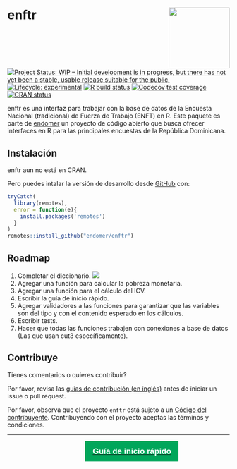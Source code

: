 
<!-- README.md is generated from README.Rmd. Please edit that file -->

# enftr <img src='man/figures/logo.png' align="right" height="138" />

<!-- badges: start -->

[![Project Status: WIP – Initial development is in progress, but there
has not yet been a stable, usable release suitable for the
public.](https://www.repostatus.org/badges/latest/wip.svg)](https://www.repostatus.org/#wip)
[![Lifecycle:
experimental](https://img.shields.io/badge/lifecycle-experimental-orange.svg)](https://www.tidyverse.org/lifecycle/#experimental)
[![R build
status](https://github.com/endomer/enftr/workflows/R-CMD-check/badge.svg)](https://github.com/endomer/enftr/actions)
[![Codecov test
coverage](https://codecov.io/gh/endomer/enftr/branch/main/graph/badge.svg)](https://codecov.io/gh/endomer/enftr?branch=main)
[![CRAN
status](https://www.r-pkg.org/badges/version/enftr)](https://CRAN.R-project.org/package=enftr)
<!-- badges: end -->

enftr es una interfaz para trabajar con la base de datos de la Encuesta
Nacional (tradicional) de Fuerza de Trabajo (ENFT) en R. Este paquete es
parte de [endomer](https://endomer.github.io/) un proyecto de código
abierto que busca ofrecer interfaces en R para las principales encuestas
de la República Dominicana.

## Instalación

enftr aun no está en CRAN.

<!-- You can install the released version of encftr from [CRAN](https://CRAN.R-project.org) with: -->
<!-- ``` r -->
<!-- install.packages("encftr") -->
<!-- ``` -->

Pero puedes intalar la versión de desarrollo desde
[GitHub](https://github.com/) con:

``` r
tryCatch(
  library(remotes),
  error = function(e){
    install.packages('remotes')
  }
)
remotes::install_github("endomer/enftr")
```

## Roadmap

1.  Completar el diccionario.
    ![](https://us-central1-progress-markdown.cloudfunctions.net/progress/13)
2.  Agregar una función para calcular la pobreza monetaria.
3.  Agregar una función para el cálculo del ICV.
4.  Escribir la guía de inicio rápido.
5.  Agregar validadores a las funciones para garantizar que las
    variables son del tipo y con el contenido esperado en los cálculos.
6.  Escribir tests.
7.  Hacer que todas las funciones trabajen con conexiones a base de
    datos (Las que usan cut3 específicamente).

## Contribuye

Tienes comentarios o quieres contribuir?

Por favor, revisa las [guias de contribución (en
inglés)](https://endomer.github.io/enftr/CONTRIBUTING.html) antes de
iniciar un issue o pull request.

Por favor, observa que el proyecto `enftr` está sujeto a un [Código del
contribuyente](https://contributor-covenant.org/es/version/2/0/CODE_OF_CONDUCT.html).
Contribuyendo con el proyecto aceptas las términos y condiciones.

<hr/>

<a href="https://endomer.github.io/enftr/articles/enftr.html"><button type="button"
style = "
    border: 1px solid transparent;
    background-color: #00a65a;
    display: block;
    padding: 10px 16px;
    font-size: 18px;
    line-height: 1.3333333;
    color: #fff;
    cursor: pointer;
    margin-left: 35%;
    margin-top: 10px;
    font-weight: 900;
    text-align: center;
    white-space: nowrap;
    vertical-align: middle;">
    Guía de inicio rápido</button></a>
